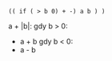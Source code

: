 ```( define ( a-plus-abs-b a b )
(( if ( > b 0) + -) a b ) )
```
a + |b|:
gdy b > 0:
- a + b
gdy b < 0:
- a - b